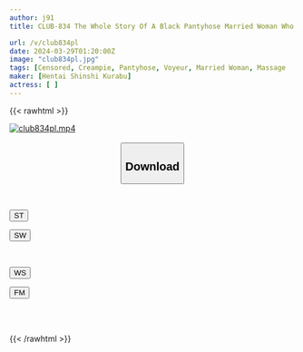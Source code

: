 ```yaml
---
author: j91
title: CLUB-834 The Whole Story Of A Black Pantyhose Married Woman Who Makes You Ejaculate Many Times With Her Divine Hand Techniques And Even Cums Raw With Extreme Secret Options 3

url: /v/club834pl
date: 2024-03-29T01:20:00Z
image: "club834pl.jpg"
tags: [Censored, Creampie, Pantyhose, Voyeur, Married Woman, Massage	]
maker: [Hentai Shinshi Kurabu]
actress: [ ]
---
```



{{< rawhtml >}}

<div class="video" data-videoid="Dog1Bzjg7wSAJz">
    <a href="javascript:;">
        <img src="/v/club834pl/club834pl.jpg" width="WIDTH" height="HEIGHT" alt="club834pl.mp4" loading="lazy">
    </a>
</div>

<script type="text/javascript" src="https://j91.asia/asset/on-demand-st.js"></script>

<br>
  <link rel="stylesheet" href="https://j91.asia/asset/bs5.css">
  
  <center>
  <button class="btn btn-primary" type="button" data-bs-toggle="collapse" data-bs-target=".multi-collapse" aria-expanded="false" aria-controls="multiCollapseExample1 multiCollapseExample2"><h2>Download</h2></button></center>
</p>
<div class="row">
  <div class="col">
    <div class="collapse multi-collapse" id="multiCollapseExample1">
      <div class="card card-body">
	      	      <br>
<div class="buttons">  
<p><a href="https://streamtape.to/v/Dog1Bzjg7wSAJz" target="_blank"><button class="btn-hover color-3"><i class="fa fa-download"></i> ST</button></a></p>
<p><a href="https://asnwish.com/lm3u0kw8wpxz" target="_blank"><button class="btn-hover color-2"><i class="fa fa-download"></i> SW</button></a></p></div>
    </div>
  </div>
</div>
  <div class="col">
    <div class="collapse multi-collapse" id="multiCollapseExample2">
      <div class="card card-body">
	      <br>
<div class="buttons">
<p><a href="https://wolfstream.tv/h338iewvkgwm"><button class="btn-hover color-9"><i class="fa fa-download"></i> WS</button></a></p>
<p><a href="https://filemoon.sx/d/3wozqi8sj4qz"><button class="btn-hover color-8"><i class="fa fa-download"></i> FM</button></a></p></div>
<br><br>
      </div>
    </div>
  </div>
</div>

{{< /rawhtml >}}